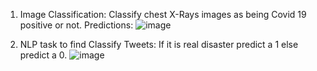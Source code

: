 1. Image Classification: Classify chest X-Rays images as being Covid 19 positive or not.
Predictions:
 ![image](https://user-images.githubusercontent.com/10840984/139515179-92c8526c-dacf-4840-bbd3-5571b2607741.png)

2. NLP task to find Classify Tweets: If it is real disaster predict a 1 else predict a 0.
![image](https://user-images.githubusercontent.com/10840984/139515011-cbd029a1-fea2-420e-a459-6bc541dd502f.png)
